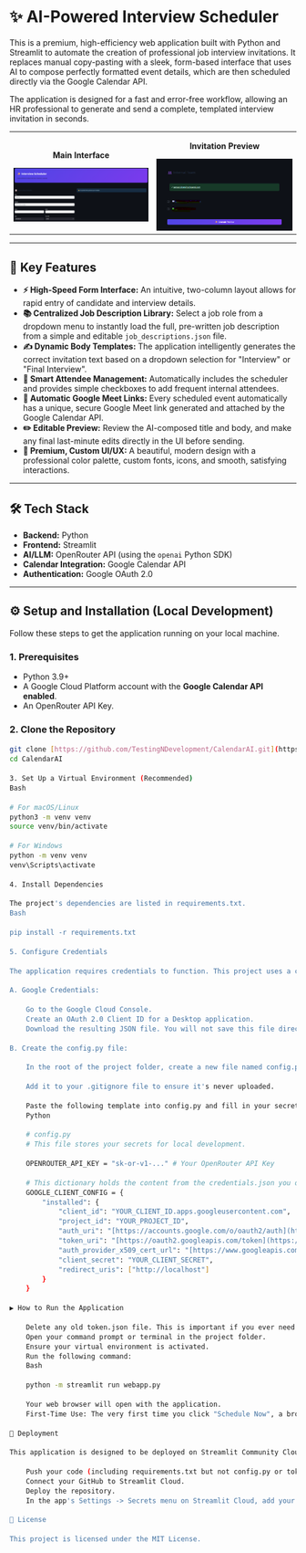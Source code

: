 # ✨ AI-Powered Interview Scheduler

This is a premium, high-efficiency web application built with Python and Streamlit to automate the creation of professional job interview invitations. It replaces manual copy-pasting with a sleek, form-based interface that uses AI to compose perfectly formatted event details, which are then scheduled directly via the Google Calendar API.

The application is designed for a fast and error-free workflow, allowing an HR professional to generate and send a complete, templated interview invitation in seconds.

<table align="center">
  <tr>
    <td align="center">
      <p><strong>Main Interface</strong></p>
      <img src="assets/images/main.png" alt="Main application interface" width="400">
    </td>
    <td align="center">
      <p><strong>Invitation Preview</strong></p>
      <img src="assets/images/generate.png" alt="Invitation preview card" width="400">
    </td>
  </tr>
</table>

---

## 🚀 Key Features

* **⚡ High-Speed Form Interface:** An intuitive, two-column layout allows for rapid entry of candidate and interview details.
* **📚 Centralized Job Description Library:** Select a job role from a dropdown menu to instantly load the full, pre-written job description from a simple and editable `job_descriptions.json` file.
* **✍️ Dynamic Body Templates:** The application intelligently generates the correct invitation text based on a dropdown selection for "Interview" or "Final Interview".
* **👥 Smart Attendee Management:** Automatically includes the scheduler and provides simple checkboxes to add frequent internal attendees.
* **🔗 Automatic Google Meet Links:** Every scheduled event automatically has a unique, secure Google Meet link generated and attached by the Google Calendar API.
* **✏️ Editable Preview:** Review the AI-composed title and body, and make any final last-minute edits directly in the UI before sending.
* **💅 Premium, Custom UI/UX:** A beautiful, modern design with a professional color palette, custom fonts, icons, and smooth, satisfying interactions.

---

## 🛠️ Tech Stack

* **Backend:** Python
* **Frontend:** Streamlit
* **AI/LLM:** OpenRouter API (using the `openai` Python SDK)
* **Calendar Integration:** Google Calendar API
* **Authentication:** Google OAuth 2.0

---

## ⚙️ Setup and Installation (Local Development)

Follow these steps to get the application running on your local machine.

### 1. Prerequisites

* Python 3.9+
* A Google Cloud Platform account with the **Google Calendar API enabled**.
* An OpenRouter API Key.

### 2. Clone the Repository
```bash
git clone [https://github.com/TestingNDevelopment/CalendarAI.git](https://github.com/TestingNDevelopment/CalendarAI.git)
cd CalendarAI

3. Set Up a Virtual Environment (Recommended)
Bash

# For macOS/Linux
python3 -m venv venv
source venv/bin/activate

# For Windows
python -m venv venv
venv\Scripts\activate

4. Install Dependencies

The project's dependencies are listed in requirements.txt.
Bash

pip install -r requirements.txt

5. Configure Credentials

The application requires credentials to function. This project uses a config.py file for local development, which should never be committed to GitHub.

A. Google Credentials:

    Go to the Google Cloud Console.
    Create an OAuth 2.0 Client ID for a Desktop application.
    Download the resulting JSON file. You will not save this file directly, but instead, copy its contents into the config.py file.

B. Create the config.py file:

    In the root of the project folder, create a new file named config.py.

    Add it to your .gitignore file to ensure it's never uploaded.

    Paste the following template into config.py and fill in your secret values.
    Python

    # config.py
    # This file stores your secrets for local development.

    OPENROUTER_API_KEY = "sk-or-v1-..." # Your OpenRouter API Key

    # This dictionary holds the content from the credentials.json you downloaded
    GOOGLE_CLIENT_CONFIG = {
        "installed": {
            "client_id": "YOUR_CLIENT_ID.apps.googleusercontent.com",
            "project_id": "YOUR_PROJECT_ID",
            "auth_uri": "[https://accounts.google.com/o/oauth2/auth](https://accounts.google.com/o/oauth2/auth)",
            "token_uri": "[https://oauth2.googleapis.com/token](https://oauth2.googleapis.com/token)",
            "auth_provider_x509_cert_url": "[https://www.googleapis.com/oauth2/v1/certs](https://www.googleapis.com/oauth2/v1/certs)",
            "client_secret": "YOUR_CLIENT_SECRET",
            "redirect_uris": ["http://localhost"]
        }
    }

▶️ How to Run the Application

    Delete any old token.json file. This is important if you ever need to re-authenticate or change Google API permissions.
    Open your command prompt or terminal in the project folder.
    Ensure your virtual environment is activated.
    Run the following command:
    Bash

    python -m streamlit run webapp.py

    Your web browser will open with the application.
    First-Time Use: The very first time you click "Schedule Now", a browser window will open asking you to log in to your Google account and grant the application the necessary permissions to manage your calendar. After approval, a token.json file will be created, and the app will not ask for permission again unless the token expires or is deleted.

🚀 Deployment

This application is designed to be deployed on Streamlit Community Cloud. To do so:

    Push your code (including requirements.txt but not config.py or token.json) to your GitHub repository.
    Connect your GitHub to Streamlit Cloud.
    Deploy the repository.
    In the app's Settings -> Secrets menu on Streamlit Cloud, add your OPENROUTER_API_KEY and the content of your token.json file in the required TOML format. The deployed app will use these secrets instead of your local config.py file.

📄 License

This project is licensed under the MIT License.
